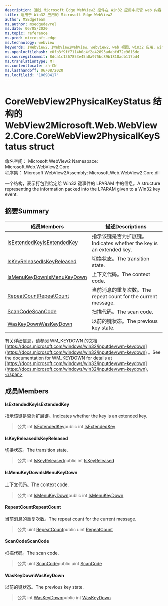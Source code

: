 ```yaml
---
description: 通过 Microsoft Edge WebView2 控件在 Win32 应用中托管 web 内容
title: 适用于 Win32 应用的 Microsoft Edge WebView2
author: MSEdgeTeam
ms.author: msedgedevrel
ms.date: 06/05/2020
ms.topic: reference
ms.prod: microsoft-edge
ms.technology: webview
keywords: IWebView2、IWebView2WebView、webview2、web 视图、win32 应用、win32、edge、ICoreWebView2、ICoreWebView2Controller、浏览器控件、边缘 html
ms.openlocfilehash: e0fb3f9ff7114b0c4f2a42893adabfd72e9616de
ms.sourcegitcommit: 8dca1c1367853e45a0a975bc89b1818adb117bd4
ms.translationtype: MT
ms.contentlocale: zh-CN
ms.lasthandoff: 06/08/2020
ms.locfileid: "10698417"
---
```

# <span data-ttu-id="5e5d2-104">CoreWebView2PhysicalKeyStatus 结构的 WebView2</span><span class="sxs-lookup"><span data-stu-id="5e5d2-104">Microsoft.Web.WebView2.Core.CoreWebView2PhysicalKeyStatus struct</span></span> 

<span data-ttu-id="5e5d2-105">命名空间： Microsoft WebView2 </span><span class="sxs-lookup"><span data-stu-id="5e5d2-105">Namespace: Microsoft.Web.WebView2.Core</span></span>\
<span data-ttu-id="5e5d2-106">程序集： Microsoft WebView2</span><span class="sxs-lookup"><span data-stu-id="5e5d2-106">Assembly: Microsoft.Web.WebView2.Core.dll</span></span>

<span data-ttu-id="5e5d2-107">一个结构，表示打包到给定给 Win32 键事件的 LPARAM 中的信息。</span><span class="sxs-lookup"><span data-stu-id="5e5d2-107">A structure representing the information packed into the LPARAM given to a Win32 key event.</span></span>

## <span data-ttu-id="5e5d2-108">摘要</span><span class="sxs-lookup"><span data-stu-id="5e5d2-108">Summary</span></span>

 <span data-ttu-id="5e5d2-109">成员</span><span class="sxs-lookup"><span data-stu-id="5e5d2-109">Members</span></span>                        | <span data-ttu-id="5e5d2-110">描述</span><span class="sxs-lookup"><span data-stu-id="5e5d2-110">Descriptions</span></span>
--------------------------------|---------------------------------------------
[<span data-ttu-id="5e5d2-111">IsExtendedKey</span><span class="sxs-lookup"><span data-stu-id="5e5d2-111">IsExtendedKey</span></span>](#isextendedkey) | <span data-ttu-id="5e5d2-112">指示该键是否为扩展键。</span><span class="sxs-lookup"><span data-stu-id="5e5d2-112">Indicates whether the key is an extended key.</span></span>
[<span data-ttu-id="5e5d2-113">IsKeyReleased</span><span class="sxs-lookup"><span data-stu-id="5e5d2-113">IsKeyReleased</span></span>](#iskeyreleased) | <span data-ttu-id="5e5d2-114">切换状态。</span><span class="sxs-lookup"><span data-stu-id="5e5d2-114">The transition state.</span></span>
[<span data-ttu-id="5e5d2-115">IsMenuKeyDown</span><span class="sxs-lookup"><span data-stu-id="5e5d2-115">IsMenuKeyDown</span></span>](#ismenukeydown) | <span data-ttu-id="5e5d2-116">上下文代码。</span><span class="sxs-lookup"><span data-stu-id="5e5d2-116">The context code.</span></span>
[<span data-ttu-id="5e5d2-117">RepeatCount</span><span class="sxs-lookup"><span data-stu-id="5e5d2-117">RepeatCount</span></span>](#repeatcount) | <span data-ttu-id="5e5d2-118">当前消息的重复次数。</span><span class="sxs-lookup"><span data-stu-id="5e5d2-118">The repeat count for the current message.</span></span>
[<span data-ttu-id="5e5d2-119">ScanCode</span><span class="sxs-lookup"><span data-stu-id="5e5d2-119">ScanCode</span></span>](#scancode) | <span data-ttu-id="5e5d2-120">扫描代码。</span><span class="sxs-lookup"><span data-stu-id="5e5d2-120">The scan code.</span></span>
[<span data-ttu-id="5e5d2-121">WasKeyDown</span><span class="sxs-lookup"><span data-stu-id="5e5d2-121">WasKeyDown</span></span>](#waskeydown) | <span data-ttu-id="5e5d2-122">以前的键状态。</span><span class="sxs-lookup"><span data-stu-id="5e5d2-122">The previous key state.</span></span>

<span data-ttu-id="5e5d2-123">有关详细信息，请参阅 WM_KEYDOWN 的文档 [https://docs.microsoft.com/windows/win32/inputdev/wm-keydown](https://docs.microsoft.com/windows/win32/inputdev/wm-keydown) 。</span><span class="sxs-lookup"><span data-stu-id="5e5d2-123">See the documentation for WM_KEYDOWN for details at [https://docs.microsoft.com/windows/win32/inputdev/wm-keydown](https://docs.microsoft.com/windows/win32/inputdev/wm-keydown).</span></span>

## <span data-ttu-id="5e5d2-124">成员</span><span class="sxs-lookup"><span data-stu-id="5e5d2-124">Members</span></span>

#### <span data-ttu-id="5e5d2-125">IsExtendedKey</span><span class="sxs-lookup"><span data-stu-id="5e5d2-125">IsExtendedKey</span></span> 

<span data-ttu-id="5e5d2-126">指示该键是否为扩展键。</span><span class="sxs-lookup"><span data-stu-id="5e5d2-126">Indicates whether the key is an extended key.</span></span>

> <span data-ttu-id="5e5d2-127">公共 int [IsExtendedKey](#isextendedkey)</span><span class="sxs-lookup"><span data-stu-id="5e5d2-127">public int [IsExtendedKey](#isextendedkey)</span></span>

#### <span data-ttu-id="5e5d2-128">IsKeyReleased</span><span class="sxs-lookup"><span data-stu-id="5e5d2-128">IsKeyReleased</span></span> 

<span data-ttu-id="5e5d2-129">切换状态。</span><span class="sxs-lookup"><span data-stu-id="5e5d2-129">The transition state.</span></span>

> <span data-ttu-id="5e5d2-130">公共 int [IsKeyReleased](#iskeyreleased)</span><span class="sxs-lookup"><span data-stu-id="5e5d2-130">public int [IsKeyReleased](#iskeyreleased)</span></span>

#### <span data-ttu-id="5e5d2-131">IsMenuKeyDown</span><span class="sxs-lookup"><span data-stu-id="5e5d2-131">IsMenuKeyDown</span></span> 

<span data-ttu-id="5e5d2-132">上下文代码。</span><span class="sxs-lookup"><span data-stu-id="5e5d2-132">The context code.</span></span>

> <span data-ttu-id="5e5d2-133">公共 int [IsMenuKeyDown](#ismenukeydown)</span><span class="sxs-lookup"><span data-stu-id="5e5d2-133">public int [IsMenuKeyDown](#ismenukeydown)</span></span>

#### <span data-ttu-id="5e5d2-134">RepeatCount</span><span class="sxs-lookup"><span data-stu-id="5e5d2-134">RepeatCount</span></span> 

<span data-ttu-id="5e5d2-135">当前消息的重复次数。</span><span class="sxs-lookup"><span data-stu-id="5e5d2-135">The repeat count for the current message.</span></span>

> <span data-ttu-id="5e5d2-136">公共 uint [RepeatCount](#repeatcount)</span><span class="sxs-lookup"><span data-stu-id="5e5d2-136">public uint [RepeatCount](#repeatcount)</span></span>

#### <span data-ttu-id="5e5d2-137">ScanCode</span><span class="sxs-lookup"><span data-stu-id="5e5d2-137">ScanCode</span></span> 

<span data-ttu-id="5e5d2-138">扫描代码。</span><span class="sxs-lookup"><span data-stu-id="5e5d2-138">The scan code.</span></span>

> <span data-ttu-id="5e5d2-139">公共 uint [ScanCode](#scancode)</span><span class="sxs-lookup"><span data-stu-id="5e5d2-139">public uint [ScanCode](#scancode)</span></span>

#### <span data-ttu-id="5e5d2-140">WasKeyDown</span><span class="sxs-lookup"><span data-stu-id="5e5d2-140">WasKeyDown</span></span> 

<span data-ttu-id="5e5d2-141">以前的键状态。</span><span class="sxs-lookup"><span data-stu-id="5e5d2-141">The previous key state.</span></span>

> <span data-ttu-id="5e5d2-142">公共 int [WasKeyDown](#waskeydown)</span><span class="sxs-lookup"><span data-stu-id="5e5d2-142">public int [WasKeyDown](#waskeydown)</span></span>

